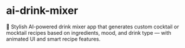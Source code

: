 # ai-drink-mixer
🍹 Stylish AI-powered drink mixer app that generates custom cocktail or mocktail recipes based on ingredients, mood, and drink type — with animated UI and smart recipe features.
